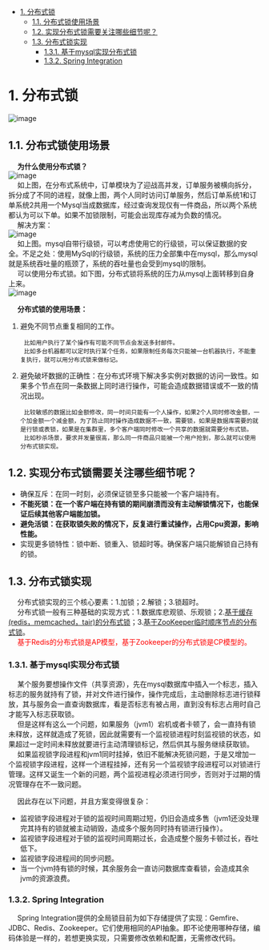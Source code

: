 
<!-- TOC -->

- [1. 分布式锁](#1-分布式锁)
    - [1.1. 分布式锁使用场景](#11-分布式锁使用场景)
    - [1.2. 实现分布式锁需要关注哪些细节呢？](#12-实现分布式锁需要关注哪些细节呢)
    - [1.3. 分布式锁实现](#13-分布式锁实现)
        - [1.3.1. 基于mysql实现分布式锁](#131-基于mysql实现分布式锁)
        - [1.3.2. Spring Integration](#132-spring-integration)

<!-- /TOC -->

# 1. 分布式锁  
![image](https://gitee.com/wt1814/pic-host/raw/master/images/microService/problems/problem-29.png)  

## 1.1. 分布式锁使用场景  
<!-- 
***分布式锁使用场景
https://www.cnblogs.com/aoshicangqiong/p/12173550.html
-->
&emsp; **为什么使用分布式锁？**  
![image](https://gitee.com/wt1814/pic-host/raw/master/images/microService/problems/problem-11.png)  
&emsp; 如上图，在分布式系统中，订单模块为了迎战高并发，订单服务被横向拆分，拆分成了不同的进程，就像上图，两个人同时访问订单服务，然后订单系统1和订单系统2共用一个Mysql当成数据库，经过查询发现仅有一件商品，所以两个系统都认为可以下单。如果不加锁限制，可能会出现库存减为负数的情况。  
&emsp; 解决方案：  
![image](https://gitee.com/wt1814/pic-host/raw/master/images/microService/problems/problem-12.png)  
&emsp; 如上图。mysql自带行级锁，可以考虑使用它的行级锁，可以保证数据的安全。不足之处：使用MySql的行级锁，系统的压力全部集中在mysql，那么mysql就是系统吞吐量的瓶颈了，系统的吞吐量也会受到mysql的限制。  
&emsp; 可以使用分布式锁。如下图，分布式锁将系统的压力从mysql上面转移到自身上来。  
![image](https://gitee.com/wt1814/pic-host/raw/master/images/microService/problems/problem-13.png)  

&emsp; **分布式锁的使用场景：**  
1. 避免不同节点重复相同的工作。  

        比如用户执行了某个操作有可能不同节点会发送多封邮件。  
        比如多台机器都可以定时执行某个任务，如果限制任务每次只能被一台机器执行，不能重复执行，就可以用分布式锁来做标记。

2. 避免破坏数据的正确性：在分布式环境下解决多实例对数据的访问一致性。如果多个节点在同一条数据上同时进行操作，可能会造成数据错误或不一致的情况出现。  

        比较敏感的数据比如金额修改，同一时间只能有一个人操作，如果2个人同时修改金额，一个加金额一个减金额，为了防止同时操作造成数据不一致，需要锁，如果是数据库需要的就是行锁或表锁，如果是在集群里，多个客户端同时修改一个共享的数据就需要分布式锁。  
        比如秒杀场景，要求并发量很高，那么同一件商品只能被一个用户抢到，那么就可以使用分布式锁实现。 


## 1.2. 实现分布式锁需要关注哪些细节呢？  

* 确保互斥：在同一时刻，必须保证锁至多只能被一个客户端持有。  
* **不能死锁：在一个客户端在持有锁的期间崩溃而没有主动解锁情况下，也能保证后续其他客户端能加锁。**    
* **避免活锁：在获取锁失败的情况下，反复进行重试操作，占用Cpu资源，影响性能。**    
* 实现更多锁特性：锁中断、锁重入、锁超时等。确保客户端只能解锁自己持有的锁。  


## 1.3. 分布式锁实现  
&emsp; 分布式锁实现的三个核心要素：1.加锁；2.解锁；3.锁超时。  
&emsp; 分布式锁一般有三种基础的实现方式：1.数据库悲观锁、乐观锁；2.[基于缓存(redis，memcached，tair)的分布式锁](/docs/microService/thinking/redisLock.md)；3.[基于ZooKeeper临时顺序节点的分布式锁](/docs/microService/thinking/ZKLock.md)。  
&emsp; <font color="red">基于Redis的分布式锁是AP模型，基于Zookeeper的分布式锁是CP模型的。</font> 

### 1.3.1. 基于mysql实现分布式锁  
<!-- 
https://mp.weixin.qq.com/s/WygcVhELp8x6k9Ez_svO9Q
悲观锁：顾名思义很悲观，每次去拿数据的时候都认为别人修改，所以每次在拿数据的时候都会上锁，这样如果中间有人想拿数据就会一直阻塞除非锁被释放获取到锁。传统的关系型数据库里，用到了很多种这种锁机制，比如行锁，表锁，写锁等
乐观锁：顾名思义很乐观，每次去拿数据的时候都认为别人不会修改，所以不会上锁，但是在更新的时候会判断一下在此期间别人有没有去更新这个数据，可以使用版本号等机制。乐观锁适用于多读的应用类型，这样可以提高吞吐量
-->

&emsp; 某个服务要想操作文件（共享资源），先在mysql数据库中插入一个标志，插入标志的服务就持有了锁，并对文件进行操作，操作完成后，主动删除标志进行锁释放，其与服务会一直查询数据库，看是否标志有被占用，直到没有标志占用时自己才能写入标志获取锁。  
&emsp; 但是这样有这么一个问题，如果服务（jvm1）宕机或者卡顿了，会一直持有锁未释放，这样就造成了死锁，因此就需要有一个监视锁进程时刻监视锁的状态，如果超过一定时间未释放就要进行主动清理锁标记，然后供其与服务继续获取锁。  
&emsp; 如果监视锁字段进程和jvm1同时挂掉，依旧不能解决死锁问题，于是又增加一个监视锁字段进程，这样一个进程挂掉，还有另一个监视锁字段进程可以对锁进行管理。这样又诞生一个新的问题，两个监视进程必须进行同步，否则对于过期的情况管理存在不一致问题。  

&emsp; 因此存在以下问题，并且方案变得很复杂：  

* 监视锁字段进程对于锁的监视时间周期过短，仍旧会造成多售（jvm1还没处理完其持有的锁就被主动销毁，造成多个服务同时持有锁进行操作）。  
* 监视锁字段进程对于锁的监视时间周期过长，会造成整个服务卡顿过长，吞吐低下。  
* 监视锁字段进程间的同步问题。  
* 当一个jvm持有锁的时候，其余服务会一直访问数据库查看锁，会造成其余jvm的资源浪费。  
 
### 1.3.2. Spring Integration  
&emsp; Spring Integration提供的全局锁目前为如下存储提供了实现：Gemfire、JDBC、Redis、Zookeeper。它们使用相同的API抽象。即不论使用哪种存储，编码体验是一样的，若想更换实现，只需要修改依赖和配置，无需修改代码。  

